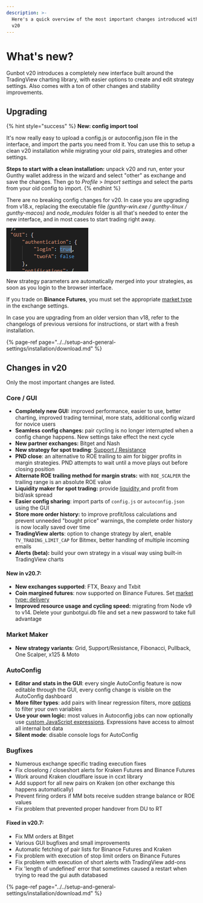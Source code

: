 ```yaml
---
description: >-
  Here's a quick overview of the most important changes introduced with Gunbot
  v20
---
```


# What's new?

Gunbot v20 introduces a completely new interface built around the TradingView charting library, with easier options to create and edit strategy settings. Also comes with a ton of other changes and stability improvements.

## **Upgrading**

{% hint style="success" %}
**New: config import tool**

It's now really easy to upload a config.js or autoconfig.json file in the interface, and import the parts you need from it. You can use this to setup a clean v20 installation while migrating your old pairs, strategies and other settings.

**Steps to start with a clean installation:** unpack v20 and run, enter your Gunthy wallet address in the wizard and select "other" as exchange and save the changes. Then go to _Profile_ &gt; _Import settings_ and select the parts from your old config to import.
{% endhint %}

There are no breaking config changes for v20. In case you are upgrading from v18.x, replacing the executable file _\(gunthy-win.exe / gunthy-linux / gunthy-macos\)_ and _node\_modules_ folder is all that's needed to enter the new interface, and in most cases to start trading right away.

![The GUI requires that password authentication is enabled in config.js. Set it like this.](../../.gitbook/assets/image%20%2874%29.png)

New strategy parameters are automatically merged into your strategies, as soon as you login to the browser interface.

If you trade on **Binance Futures**, you must set the appropriate [market type](../../setup-and-general-settings/profile-settings/connect-exchange.md#market-selection) in the exchange settings.

In case you are upgrading from an older version than v18, refer to the changelogs of previous versions for instructions, or start with a fresh installation.

{% page-ref page="../../setup-and-general-settings/installation/download.md" %}

## Changes in v20

Only the most important changes are listed.

### Core / GUI

* **Completely new GUI:** improved performance, easier to use, better charting, improved trading terminal, more stats, additional config wizard for novice users
* **Seamless config changes:** pair cycling is no longer interrupted when a config change happens. New settings take effect the next cycle
* **New partner exchanges:** Bitget and Nash
* **New strategy for spot trading**: [Support / Resistance](../../trading-strategy-options/regular-strategies-spot-trading/support-resistance.md)
* **PND close**: an alternative to ROE trailing to aim for bigger profits in margin strategies. PND attempts to wait until a move plays out before closing position
* **Alternate ROE trailing method  for margin strats:** with `ROE_SCALPER` the trailing range is an absolute ROE value
* **Liquidity maker for spot trading:** provide [liquidity ](../../trading-strategy-options/misc-settings.md#liquidity-maker)and profit from bid/ask spread
* **Easier config sharing**: import parts of `config.js` or `autoconfig.json` using the GUI
* **Store more order history:** to improve profit/loss calculations and prevent unneeded "bought price" warnings, the complete order history is now locally saved over time 
* **TradingView alerts**: option to change strategy by alert, enable `TV_TRADING_LIMIT_CAP` for Bitmex, better handling of multiple incoming emails
* **Alerts \(beta\):** build your own strategy in a visual way using built-in TradingView charts

#### New in v20.7:

* **New exchanges supported**: FTX, Beaxy and Txbit
* **Coin margined futures**: now supported on Binance Futures. Set [market type: delivery](../../setup-and-general-settings/profile-settings/connect-exchange.md#market-selection)
* **Improved resource usage and cycling speed:** migrating from Node v9 to v14. Delete your gunbotgui.db file and set a new password to take full advantage

### Market Maker

* **New strategy variants**: Grid, Support/Resistance, Fibonacci, Pullback, One Scalper, x125 & Moto

### AutoConfig

* **Editor and stats in the GUI**: every single AutoConfig feature is now editable through the GUI, every config change is visible on the AutoConfig dashboard
* **More filter types**: add pairs with linear regression filters, more [options ](../../how-to-work-with-gunbot/extras/autoconfig.md#generic-filters)to filter your own variables
* **Use your own logic:** most values in Autoconfig jobs can now optionally use [custom JavaScript expressions](../../how-to-work-with-gunbot/extras/autoconfig.md#calculated-config-values-and-custom-filters). Expressions have access to almost all internal bot data
* **Silent mode**: disable console logs for AutoConfig

### Bugfixes

* Numerous exchange specific trading execution fixes
* Fix closelong / closeshort alerts for Kraken Futures and Binance Futures
* Work around Kraken cloudflare issue in ccxt library
* Add support for all new pairs on Kraken \(on other exchange this happens automatically\)
* Prevent firing orders if MM bots receive sudden strange balance or ROE values
* Fix problem that prevented proper handover from DU to RT

#### Fixed in v20.7:

* Fix MM orders at Bitget
* Various GUI bugfixes and small improvements
* Automatic fetching of pair lists for Binance Futures and Kraken
* Fix problem with execution of stop limit orders on Binance Futures
* Fix problem with execution of short alerts with TradingView add-ons
* Fix 'length of undefined' error that sometimes caused a restart when trying to read the gui auth databased

{% page-ref page="../../setup-and-general-settings/installation/download.md" %}

